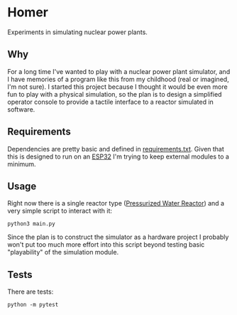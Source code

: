 # Homer

Experiments in simulating nuclear power plants.

## Why

For a long time I've wanted to play with a nuclear power plant simulator, and I have memories of a program like this from my childhood (real or imagined, I'm not sure).  I started this project because I thought it would be even more fun to play with a physical simulation, so the plan is to design a simplified operator console to provide a tactile interface to a reactor simulated in software.

## Requirements

Dependencies are pretty basic and defined in [requirements.txt](./requirements.txt).  Given that this is designed to run on an [ESP32](https://en.wikipedia.org/wiki/ESP32) I'm trying to keep external modules to a minimum.

## Usage

Right now there is a single reactor type ([Pressurized Water Reactor](https://en.wikipedia.org/wiki/Pressurized_water_reactor)) and a very simple script to interact with it:

`python3 main.py`

Since the plan is to construct the simulator as a hardware project I probably won't put too much more effort into this script beyond testing basic "playability" of the simulation module.


## Tests

There are tests:

`python -m pytest`
